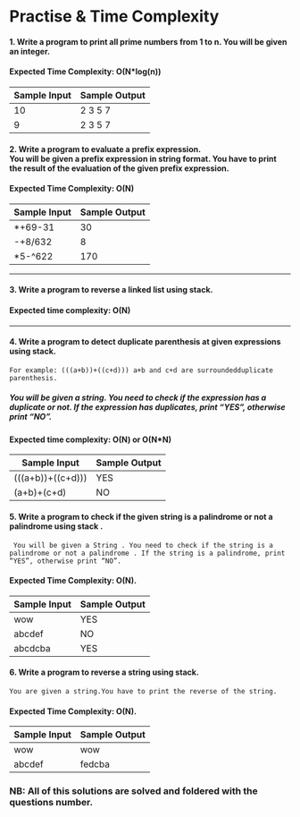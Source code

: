
# Practise & Time Complexity 
####  1.  Write a program to print all prime numbers from 1 to n. You will be given an integer.
#### Expected Time Complexity:  O(N*log(n))

  
| Sample Input | Sample Output | 
|--|--|
|10| 2 3 5 7 |
|9| 2 3 5 7|

####  2.  Write a program to evaluate a prefix expression.<br>You will be given a prefix expression in string format. You have to print the result of the evaluation of the given prefix expression.
#### Expected Time Complexity:  O(N)

  
| Sample Input | Sample Output | 
|--|--|
|*+69-31| 30 |
|-+8/632| 8|
|*5-^622 | 170 |
  <hr>
  
#### 3.  Write a program to reverse a linked list using stack.
#### Expected time complexity: O(N)
<hr>

#### 4.  Write a program to detect duplicate parenthesis at given expressions using stack.
 ``
 For example: (((a+b))+((c+d))) a+b and c+d are surroundedduplicate parenthesis.
``
 
##### You will be given a string. You need to check if the expression has a duplicate or not. If the expression has duplicates, print “YES”, otherwise print “NO”.
#### Expected time complexity: O(N) or O(N*N)

| Sample Input | Sample Output | 
|--|--|
|(((a+b))+((c+d)))| YES |
|(a+b)+(c+d)| NO|

#### 5.  Write a program to check if the given string is a palindrome or not a palindrome using stack .
``
You will be given a String . You need to check if the string is a palindrome or not a palindrome . If the string is a palindrome, print “YES”, otherwise print “NO”.``
#### Expected Time Complexity: O(N).
| Sample Input | Sample Output | 
|--|--|
|wow| YES |
|abcdef| NO|
|abcdcba| YES |

#### 6.  Write a program to reverse a string using stack.
 ``You are given a string.You have to print the reverse of the string.``
#### Expected Time Complexity: O(N).

| Sample Input | Sample Output | 
|--|--|
|wow| wow |
|abcdef| fedcba|

### NB: All of this solutions are solved and foldered with the questions number.